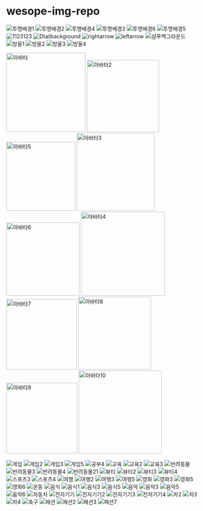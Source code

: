 # wesope-img-repo
![투명배경1](https://user-images.githubusercontent.com/97911154/161189777-e56070fe-2f04-4090-bcd6-9348e652e1e6.png)
![투명배경2](https://user-images.githubusercontent.com/97911154/161189782-8ff852ca-00d1-4101-b646-168daf784170.png)
![투명배경4](https://user-images.githubusercontent.com/97911154/161189784-7c25c0c2-e727-4f62-bd96-63bb20ce7505.png)
![투명배경3](https://user-images.githubusercontent.com/97911154/161189791-47b0e9d7-59d3-4079-88b7-9eee5bbd1d7b.png)
![투명배경6](https://user-images.githubusercontent.com/97911154/161189793-5e842f08-9cfa-4862-9c5a-fef119c0da57.png)
![투명배경5](https://user-images.githubusercontent.com/97911154/161189795-4f77761a-72c1-4ec3-9d47-a37635189dd1.png)
![1123123](https://user-images.githubusercontent.com/97911154/161189825-d9ebfb21-d417-48ba-a995-ccdee564525b.jpg)
![Dtailbackground](https://user-images.githubusercontent.com/97911154/161189831-bcdd0a6a-96cc-4288-87e3-280b42147bf6.jpeg)
![rightarrow](https://user-images.githubusercontent.com/97911154/161189839-71a157ca-c07a-463b-95a2-05af765499f4.png)
![leftarrow](https://user-images.githubusercontent.com/97911154/161189841-6ec8928e-5d8a-403f-8f93-b2b6db6940de.png)
![샴푸백그라운드](https://user-images.githubusercontent.com/97911154/161190990-7224b978-95b9-4601-b153-fa066c133774.jpg)
![방울1](https://user-images.githubusercontent.com/97911154/161382539-13d1b452-e094-43b1-b207-67c3fd74e731.png)
![방울2](https://user-images.githubusercontent.com/97911154/161382543-ca0aa659-7c8c-4f15-87f0-3884b4b9b070.png)
![방울3](https://user-images.githubusercontent.com/97911154/161382544-1cf3e796-3faa-4bcb-a28f-8b18a53b0c22.png)
![방울4](https://user-images.githubusercontent.com/97911154/161382546-2f20cfc5-ba34-47cb-aac1-c05f8eb233b8.png)

<img width="209" alt="아바타" src="https://user-images.githubusercontent.com/97911154/168037753-abb55ed8-6066-41cc-8762-0bdbb5ff3104.png">
<img width="190" alt="아바타2" src="https://user-images.githubusercontent.com/97911154/168037770-4c00c0d5-3243-49c4-8e19-552d55491386.png">
<img width="182" alt="아바타5" src="https://user-images.githubusercontent.com/97911154/168037777-fba1ef62-95c3-4b68-86eb-ae12641a506a.png">
<img width="205" alt="아바타3" src="https://user-images.githubusercontent.com/97911154/168037778-3a99a2b1-63b6-4f93-aaa6-84d4a4ac27d3.png">
<img width="193" alt="아바타6" src="https://user-images.githubusercontent.com/97911154/168037784-7a2e5af9-64d2-43f2-92ef-277272d949cc.png">
<img width="221" alt="아바타4" src="https://user-images.githubusercontent.com/97911154/168037791-39bc6efc-8b29-4711-a537-ee1afb9d5340.png">
<img width="186" alt="아바타7" src="https://user-images.githubusercontent.com/97911154/168037798-d543fa99-45dd-4293-b0ce-e551db427729.png">
<img width="192" alt="아바타8" src="https://user-images.githubusercontent.com/97911154/168037803-1ed65b73-3a89-40fa-a3c3-3bb16680fc87.png">
<img width="187" alt="아바타9" src="https://user-images.githubusercontent.com/97911154/168037808-154e7315-641b-4e37-aa66-a4d8fc475c02.png">
<img width="219" alt="아바타10" src="https://user-images.githubusercontent.com/97911154/168037810-86e67102-e0f2-48a1-8557-599e80a3062e.png">

![게임](https://user-images.githubusercontent.com/97911154/168548197-05e1e4a2-9153-486c-81a0-9b2cbb9b640e.jpg)
![게임2](https://user-images.githubusercontent.com/97911154/168548205-21bc8f45-7d8f-48b8-93f8-84843e807079.jpg)
![게임3](https://user-images.githubusercontent.com/97911154/168548209-f807b342-0065-40f2-8300-d5d693b9924d.jpg)
![게임5](https://user-images.githubusercontent.com/97911154/168548212-0b012ef1-3895-4a6f-a4c0-32812d574bde.jpg)
![공부4](https://user-images.githubusercontent.com/97911154/168548214-fe4f9401-408a-4fc7-99fa-efc91d62d16b.jpg)
![교육](https://user-images.githubusercontent.com/97911154/168548216-68146e3c-58b0-4728-9f98-32a5b2915b41.jpg)
![교육2](https://user-images.githubusercontent.com/97911154/168548219-049a4236-2f18-40f7-a87a-9218441424da.jpg)
![교육3](https://user-images.githubusercontent.com/97911154/168548221-c33d2270-a5a6-45b5-af5f-f35c5f2c16b0.jpg)
![반려동물](https://user-images.githubusercontent.com/97911154/168548223-2a0df4bc-9d08-4bec-845c-0e107340582e.jpg)
![반려동물3](https://user-images.githubusercontent.com/97911154/168548229-29b7758b-6f4b-45cd-9cc7-625b5b0d37b3.jpg)
![반려동물4](https://user-images.githubusercontent.com/97911154/168548230-bfbe06da-c381-40a0-a949-5c2cde5a8bed.jpg)
![반려동물21](https://user-images.githubusercontent.com/97911154/168548232-a406d2f1-f770-461d-aef4-a38c3298c88b.jpg)
![뷰티](https://user-images.githubusercontent.com/97911154/168548233-dd7ebcc9-816c-4737-ad47-27082b1ea787.jpg)
![뷰티2](https://user-images.githubusercontent.com/97911154/168548237-9a644346-8be6-48ff-8746-0778e7f90ea0.jpg)
![뷰티3](https://user-images.githubusercontent.com/97911154/168548240-d920cd9f-edce-4bc4-90ec-b203ac54e777.jpg)
![뷰티4](https://user-images.githubusercontent.com/97911154/168548242-772358a9-149c-4c54-8a53-e63e9b5d7410.jpg)
![스포츠3](https://user-images.githubusercontent.com/97911154/168548243-218b4a80-361f-436e-9b2b-a38992849aed.jpg)
![스포츠4](https://user-images.githubusercontent.com/97911154/168548245-b6425326-1659-4c70-b5ad-4a768faeb403.jpg)
![여행](https://user-images.githubusercontent.com/97911154/168548247-3273a9d9-2ff2-42c9-a21d-0e6572215668.jpg)
![여행2](https://user-images.githubusercontent.com/97911154/168548250-ff1ef438-6615-4099-ba22-2531db318d75.jpg)
![여행3](https://user-images.githubusercontent.com/97911154/168548254-0288498e-4dd3-4f07-83c2-dcdcc6cdaa84.jpg)
![여행5](https://user-images.githubusercontent.com/97911154/168548257-162ff682-3cd1-4973-b94f-1b0e7aa4871c.jpg)
![영화](https://user-images.githubusercontent.com/97911154/168548258-3eb72bff-99a0-4774-8e90-5e5e83825124.jpg)
![영화3](https://user-images.githubusercontent.com/97911154/168548260-ee910bb0-b48c-4eff-a708-345795df5d6e.jpg)
![영화5](https://user-images.githubusercontent.com/97911154/168548262-5de31e1c-017c-486a-a8de-b4c6474870dc.jpg)
![영화6](https://user-images.githubusercontent.com/97911154/168548266-f10aca97-16b8-443c-b53c-5c92425031ad.jpg)
![운동](https://user-images.githubusercontent.com/97911154/168548271-7a7511b9-508a-4ac5-97ed-5fb4446ffbde.jpg)
![음식](https://user-images.githubusercontent.com/97911154/168548274-0fd5937d-a40f-42fa-b3f9-90374d34fb8a.jpg)
![음식1](https://user-images.githubusercontent.com/97911154/168548278-cae0e889-04d7-499b-a37b-dadb184a551f.jpg)
![음식3](https://user-images.githubusercontent.com/97911154/168548279-4cac4162-bb9e-4043-90a2-a38396bdb542.jpg)
![음식5](https://user-images.githubusercontent.com/97911154/168548280-f68aad25-06b4-4407-a19f-73f5aaa5d298.jpg)
![음악](https://user-images.githubusercontent.com/97911154/168548286-465ff959-beb1-45fc-a55a-941cb10809a8.jpg)
![음악3](https://user-images.githubusercontent.com/97911154/168548288-14e1f358-fa62-49a6-8dce-277677464ac4.jpg)
![음악5](https://user-images.githubusercontent.com/97911154/168548292-3b53ab25-b1fe-47dd-a7ed-65caaebe351c.jpg)
![음악6](https://user-images.githubusercontent.com/97911154/168548296-d3e7e57b-fe16-463d-8e21-b9cf5a7e08ea.jpg)
![자동차](https://user-images.githubusercontent.com/97911154/168548302-97bed259-2d31-458a-8bf3-83fb5baeec39.jpg)
![전자기기](https://user-images.githubusercontent.com/97911154/168548304-4a1afaff-5de8-46e2-b26e-ad217ccd78a1.jpg)
![전자기기2](https://user-images.githubusercontent.com/97911154/168548308-e67b8cba-2608-43ba-b3d2-288c7ec841ab.jpg)
![전자기기3](https://user-images.githubusercontent.com/97911154/168548311-9a25d743-ecd3-423f-aa63-0805c69f7d27.jpg)
![전자기기4](https://user-images.githubusercontent.com/97911154/168548317-2d141af7-42f1-476c-af76-666bef91a583.jpg)
![차2](https://user-images.githubusercontent.com/97911154/168548318-6677e2fe-99b6-441c-8371-6eb2a6695fa3.jpg)
![차3](https://user-images.githubusercontent.com/97911154/168548321-f440c0e9-c448-4b29-83de-d1c4f9f68dc0.jpg)
![차4](https://user-images.githubusercontent.com/97911154/168548323-f07abd5f-ab47-4fb2-84a0-ef12bcd13d86.jpg)
![축구](https://user-images.githubusercontent.com/97911154/168548325-61b87018-cb19-4941-97c7-eecc17edc964.jpg)
![패션](https://user-images.githubusercontent.com/97911154/168548328-7f0fe464-5468-48c3-ac83-280d01db60d6.jpg)
![패션2](https://user-images.githubusercontent.com/97911154/168548333-e4b82e4c-5f5a-445f-bee5-30c10a3bdb7a.jpg)
![패션3](https://user-images.githubusercontent.com/97911154/168548334-0ea21f6f-756a-4dab-8fb1-44ff1547ce43.jpg)
![패션7](https://user-images.githubusercontent.com/97911154/168548337-de76c775-269b-4586-9da7-a388e44126e0.jpg)



